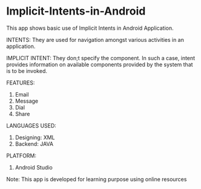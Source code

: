 # Implicit-Intents-in-Android

This app shows basic use of Implicit Intents in Android Application.

INTENTS:
They are used for navigation amongst various activities in an application.

IMPLICIT INTENT:
They don;t specify the component. In such a case, intent provides information on available components provided by the system that is to be invoked.

FEATURES:
1) Email
2) Message
3) Dial
4) Share

LANGUAGES USED:
1) Designing: XML
2) Backend: JAVA

PLATFORM:
1) Android Studio


Note: This app is developed for learning purpose using online resources
